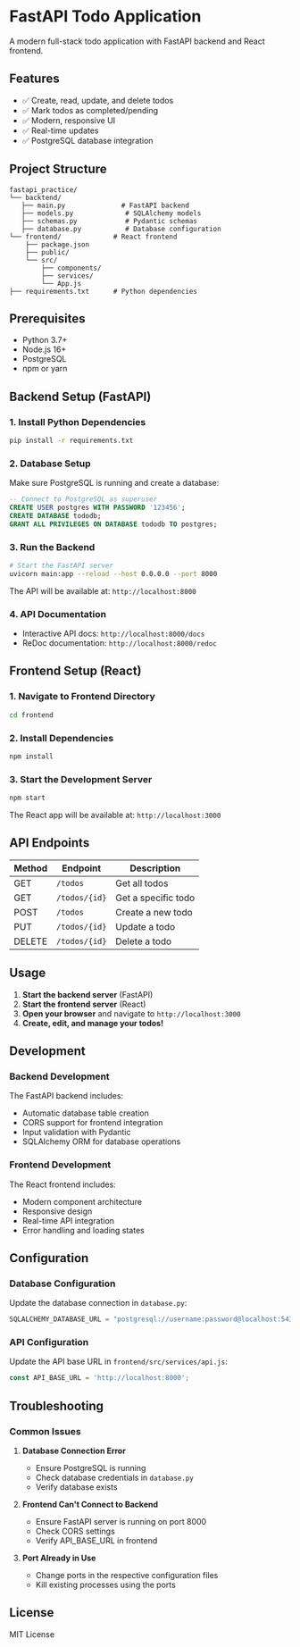 # FastAPI Todo Application

A modern full-stack todo application with FastAPI backend and React frontend.

## Features

- ✅ Create, read, update, and delete todos
- ✅ Mark todos as completed/pending
- ✅ Modern, responsive UI
- ✅ Real-time updates
- ✅ PostgreSQL database integration

## Project Structure

```
fastapi_practice/
└── backtend/ 
   ├── main.py              # FastAPI backend
   ├── models.py             # SQLAlchemy models
   ├── schemas.py            # Pydantic schemas
   ├── database.py           # Database configuration
└── frontend/             # React frontend
    ├── package.json
    ├── public/
    └── src/
        ├── components/
        ├── services/
        └── App.js
├── requirements.txt      # Python dependencies
```

## Prerequisites

- Python 3.7+
- Node.js 16+
- PostgreSQL
- npm or yarn

## Backend Setup (FastAPI)

### 1. Install Python Dependencies

```bash
pip install -r requirements.txt
```

### 2. Database Setup

Make sure PostgreSQL is running and create a database:

```sql
-- Connect to PostgreSQL as superuser
CREATE USER postgres WITH PASSWORD '123456';
CREATE DATABASE tododb;
GRANT ALL PRIVILEGES ON DATABASE tododb TO postgres;
```

### 3. Run the Backend

```bash
# Start the FastAPI server
uvicorn main:app --reload --host 0.0.0.0 --port 8000
```

The API will be available at: `http://localhost:8000`

### 4. API Documentation

- Interactive API docs: `http://localhost:8000/docs`
- ReDoc documentation: `http://localhost:8000/redoc`

## Frontend Setup (React)

### 1. Navigate to Frontend Directory

```bash
cd frontend
```

### 2. Install Dependencies

```bash
npm install
```

### 3. Start the Development Server

```bash
npm start
```

The React app will be available at: `http://localhost:3000`

## API Endpoints

| Method | Endpoint | Description |
|--------|----------|-------------|
| GET | `/todos` | Get all todos |
| GET | `/todos/{id}` | Get a specific todo |
| POST | `/todos` | Create a new todo |
| PUT | `/todos/{id}` | Update a todo |
| DELETE | `/todos/{id}` | Delete a todo |

## Usage

1. **Start the backend server** (FastAPI)
2. **Start the frontend server** (React)
3. **Open your browser** and navigate to `http://localhost:3000`
4. **Create, edit, and manage your todos!**

## Development

### Backend Development

The FastAPI backend includes:
- Automatic database table creation
- CORS support for frontend integration
- Input validation with Pydantic
- SQLAlchemy ORM for database operations

### Frontend Development

The React frontend includes:
- Modern component architecture
- Responsive design
- Real-time API integration
- Error handling and loading states

## Configuration

### Database Configuration

Update the database connection in `database.py`:

```python
SQLALCHEMY_DATABASE_URL = "postgresql://username:password@localhost:5432/tododb"
```

### API Configuration

Update the API base URL in `frontend/src/services/api.js`:

```javascript
const API_BASE_URL = 'http://localhost:8000';
```

## Troubleshooting

### Common Issues

1. **Database Connection Error**
   - Ensure PostgreSQL is running
   - Check database credentials in `database.py`
   - Verify database exists

2. **Frontend Can't Connect to Backend**
   - Ensure FastAPI server is running on port 8000
   - Check CORS settings
   - Verify API_BASE_URL in frontend

3. **Port Already in Use**
   - Change ports in the respective configuration files
   - Kill existing processes using the ports

## License

MIT License







